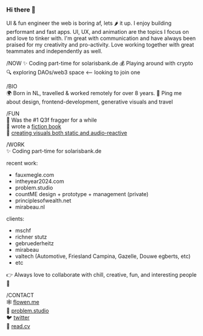 ### Hi there 👋

UI & fun engineer the web is boring af, lets 🌶️ it up. I enjoy building performant and fast apps. UI, UX, and animation are the topics I focus on and love to tinker with. I'm great with communication and have always been praised for my creativity and pro-activity. Love working together with great teammates and independently as well.

/NOW
✨ Coding part-time for solarisbank.de
💰 Playing around with crypto
🔍 exploring DAOs/web3 space <-- looking to join one

/BIO  
🌍 Born in NL, travelled &amp; worked remotely for over 8 years.
💬 Ping me about design, frontend-development, generative visuals and travel

/FUN  
🔫 Was the #1 Q3f fragger for a while  
📕 wrote a [fiction book](https://shinbyeong.com)  
💙 [creating visuals both static and audio-reactive](https://instagram.com/flowen_af)  


/WORK  
✨ Coding part-time for solarisbank.de

recent work:
- fauxmegle.com 
- intheyear2024.com
- problem.studio
- countME design + prototype + management (private)
- principlesofwealth.net
- mirabeau.nl

clients:
- mschf
- richner stutz
- gebruederheitz
- mirabeau
- valtech (Automotive, Friesland Campina, Gazelle, Douwe egberts, etc)
- etc

👉 Always love to collaborate with chill, creative, fun, and interesting people 💙


/CONTACT  
🕸️ [flowen.me](https://flowen.me)  
💙 [problem.studio](https://problem.studio)  
🐦 [twitter](https://twitter.com/flowen_af)  
📝 [read.cv](https://read.cv/flowen)  
